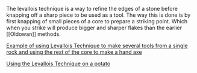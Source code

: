 The levallois technique is a way to refine the edges of a stone before knapping off a sharp piece to be used as a tool. The way this is done is by first knapping of small pieces of a core to prepare a striking point. Which when you strike will produce bigger and sharper flakes than the earlier [[Oldowan]] methods.

[Example of using Levallois Technique to make several tools from a single rock and using the rest of the core to make a hand axe](https://www.youtube.com/watch?v=BW0-_-6M_Oo) 

[Using the Levallois Technique on a potato](https://www.youtube.com/watch?v=OYPjJvLav6o)
